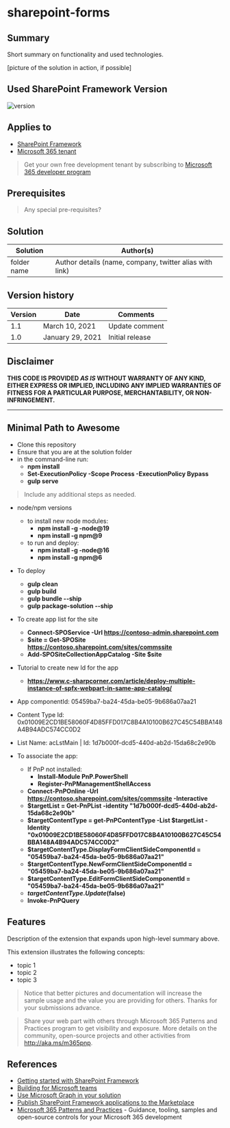 # sharepoint-forms

## Summary

Short summary on functionality and used technologies.

[picture of the solution in action, if possible]

## Used SharePoint Framework Version

![version](https://img.shields.io/badge/version-1.16.1-green.svg)

## Applies to

- [SharePoint Framework](https://aka.ms/spfx)
- [Microsoft 365 tenant](https://docs.microsoft.com/en-us/sharepoint/dev/spfx/set-up-your-developer-tenant)

> Get your own free development tenant by subscribing to [Microsoft 365 developer program](http://aka.ms/o365devprogram)

## Prerequisites

> Any special pre-requisites?

## Solution

| Solution    | Author(s)                                               |
| ----------- | ------------------------------------------------------- |
| folder name | Author details (name, company, twitter alias with link) |

## Version history

| Version | Date             | Comments        |
| ------- | ---------------- | --------------- |
| 1.1     | March 10, 2021   | Update comment  |
| 1.0     | January 29, 2021 | Initial release |

## Disclaimer

**THIS CODE IS PROVIDED _AS IS_ WITHOUT WARRANTY OF ANY KIND, EITHER EXPRESS OR IMPLIED, INCLUDING ANY IMPLIED WARRANTIES OF FITNESS FOR A PARTICULAR PURPOSE, MERCHANTABILITY, OR NON-INFRINGEMENT.**

---

## Minimal Path to Awesome

- Clone this repository
- Ensure that you are at the solution folder
- in the command-line run:
  - **npm install**
  - **Set-ExecutionPolicy -Scope Process -ExecutionPolicy Bypass**
  - **gulp serve**

> Include any additional steps as needed.

- node/npm versions
  - to install new node modules:
    - **npm install -g -node@19**
    - **npm install -g npm@9**
  - to run and deploy:
    - **npm install -g -node@16**
    - **npm install -g npm@6**

- To deploy
  - **gulp clean**
  - **gulp build**
  - **gulp bundle --ship**
  - **gulp package-solution --ship**

- To create app list for the site
  - **Connect-SPOService -Url https://contoso-admin.sharepoint.com**
  - **$site = Get-SPOSite https://contoso.sharepoint.com/sites/commssite**
  - **Add-SPOSiteCollectionAppCatalog -Site $site**

- Tutorial to create new Id for the app
  - **https://www.c-sharpcorner.com/article/deploy-multiple-instance-of-spfx-webpart-in-same-app-catalog/**

- App componentId: 05459ba7-ba24-45da-be05-9b686a07aa21
- Content Type Id: 0x01009E2CD1BE58060F4D85FFD017C8B4A10100B627C45C54BBA148A4B94ADC574CC0D2
- List Name: acLstMain | Id: 1d7b000f-dcd5-440d-ab2d-15da68c2e90b

- To associate the app:
  - If PnP not installed:
    - **Install-Module PnP.PowerShell**
    - **Register-PnPManagementShellAccess**
  - **Connect-PnPOnline -Url https://contoso.sharepoint.com/sites/commssite -Interactive**
  - **$targetList = Get-PnPList -identity "1d7b000f-dcd5-440d-ab2d-15da68c2e90b"**
  - **$targetContentType = get-PnPContentType -List $targetList -Identity "0x01009E2CD1BE58060F4D85FFD017C8B4A10100B627C45C54BBA148A4B94ADC574CC0D2"**
  - **$targetContentType.DisplayFormClientSideComponentId = "05459ba7-ba24-45da-be05-9b686a07aa21"**
  - **$targetContentType.NewFormClientSideComponentId = "05459ba7-ba24-45da-be05-9b686a07aa21"**
  - **$targetContentType.EditFormClientSideComponentId = "05459ba7-ba24-45da-be05-9b686a07aa21"**
  - **$targetContentType.Update($false)**
  - **Invoke-PnPQuery**

## Features

Description of the extension that expands upon high-level summary above.

This extension illustrates the following concepts:

- topic 1
- topic 2
- topic 3

> Notice that better pictures and documentation will increase the sample usage and the value you are providing for others. Thanks for your submissions advance.

> Share your web part with others through Microsoft 365 Patterns and Practices program to get visibility and exposure. More details on the community, open-source projects and other activities from http://aka.ms/m365pnp.

## References

- [Getting started with SharePoint Framework](https://docs.microsoft.com/en-us/sharepoint/dev/spfx/set-up-your-developer-tenant)
- [Building for Microsoft teams](https://docs.microsoft.com/en-us/sharepoint/dev/spfx/build-for-teams-overview)
- [Use Microsoft Graph in your solution](https://docs.microsoft.com/en-us/sharepoint/dev/spfx/web-parts/get-started/using-microsoft-graph-apis)
- [Publish SharePoint Framework applications to the Marketplace](https://docs.microsoft.com/en-us/sharepoint/dev/spfx/publish-to-marketplace-overview)
- [Microsoft 365 Patterns and Practices](https://aka.ms/m365pnp) - Guidance, tooling, samples and open-source controls for your Microsoft 365 development
